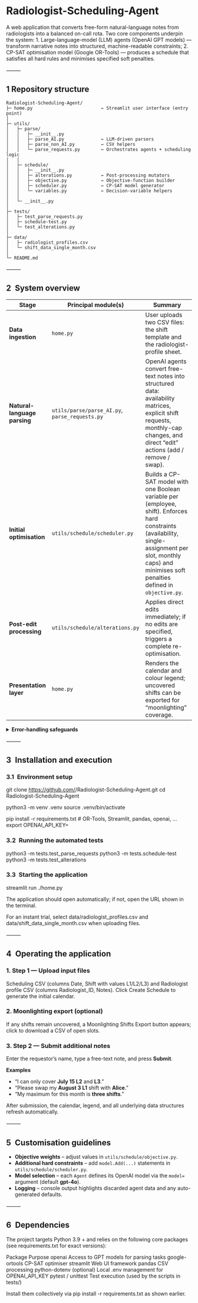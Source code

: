 # Radiologist-Scheduling-Agent

A web application that converts free-form natural-language notes from radiologists into a balanced on-call rota.
Two core components underpin the system:
	1.	Large-language-model (LLM) agents (OpenAI GPT models) — transform narrative notes into structured, machine-readable constraints;
	2.	CP-SAT optimisation model (Google OR-Tools) — produces a schedule that satisfies all hard rules and minimises specified soft penalties.

⸻

## 1 Repository structure

```text
Radiologist-Scheduling-Agent/
├─ home.py                          ← Streamlit user interface (entry point)
│
├─ utils/
│   ├─ parse/
│   │   ├─ __init__.py
│   │   ├─ parse_AI.py              ← LLM-driven parsers
│   │   ├─ parse_non_AI.py          ← CSV helpers
│   │   └─ parse_requests.py        ← Orchestrates agents + scheduling logic
│   │
│   ├─ schedule/
│   │   ├─ __init__.py
│   │   ├─ alterations.py           ← Post-processing mutators
│   │   ├─ objective.py             ← Objective-function builder
│   │   ├─ scheduler.py             ← CP-SAT model generator
│   │   └─ variables.py             ← Decision-variable helpers
│   │
│   └─ __init__.py
│
├─ tests/
│   ├─ test_parse_requests.py
│   ├─ schedule-test.py
│   └─ test_alterations.py
│
├─ data/
│   ├─ radiologist_profiles.csv
│   └─ shift_data_single_month.csv
│
└─ README.md
```


⸻

## 2 System overview

| **Stage** | **Principal module(s)** | **Summary** |
|-----------|-------------------------|-------------|
| **Data ingestion** | `home.py` | User uploads two CSV files: the shift template and the radiologist-profile sheet. |
| **Natural-language parsing** | `utils/parse/parse_AI.py`, `parse_requests.py` | OpenAI agents convert free-text notes into structured data: availability matrices, explicit shift requests, monthly-cap changes, and direct “edit” actions (add / remove / swap). |
| **Initial optimisation** | `utils/schedule/scheduler.py` | Builds a CP-SAT model with one Boolean variable per (employee, shift). Enforces hard constraints (availability, single-assignment per slot, monthly caps) and minimises soft penalties defined in `objective.py`. |
| **Post-edit processing** | `utils/schedule/alterations.py` | Applies direct edits immediately; if no edits are specified, triggers a complete re-optimisation. |
| **Presentation layer** | `home.py` | Renders the calendar and colour legend; uncovered shifts can be exported for “moonlighting” coverage. |

<details>
<summary><strong>Error-handling safeguards</strong></summary>

- **Three-retry policy** – every LLM extractor attempts the prompt up to **three times** before propagating a `ValueError`.
- **Auto-provisioning of unknown radiologists** – when a note mentions a radiologist not yet in the data set, the system automatically  
  inserts that name with:
  - a default monthly cap of **five shifts**, and  
  - full availability (all shifts set to `1`),  
  unless the note explicitly states otherwise.
</details>

⸻

## 3 Installation and execution

### 3.1 Environment setup

git clone https://github.com/<your-user>/Radiologist-Scheduling-Agent.git
cd Radiologist-Scheduling-Agent

python3 -m venv .venv
source .venv/bin/activate

pip install -r requirements.txt      # OR-Tools, Streamlit, pandas, openai, …
export OPENAI_API_KEY=<your-key>

### 3.2 Running the automated tests

python3 -m tests.test_parse_requests
python3 -m tests.schedule-test
python3 -m tests.test_alterations

### 3.3 Starting the application

streamlit run ./home.py

The application should open automatically; if not, open the URL shown in the terminal.

For an instant trial, select data/radiologist_profiles.csv and data/shift_data_single_month.csv when uploading files.

⸻

## 4 Operating the application
### 1.	Step 1 — Upload input files
Scheduling CSV (columns Date, Shift with values L1/L2/L3) and Radiologist profile CSV (columns Radiologist_ID, Notes).
Click Create Schedule to generate the initial calendar.
### 2.	Moonlighting export (optional)
If any shifts remain uncovered, a Moonlighting Shifts Export button appears; click to download a CSV of open slots.
### 3.	Step 2 — Submit additional notes
Enter the requestor’s name, type a free-text note, and press **Submit**.

**Examples**

- “I can only cover **July 15 L2** and **L3**.”
- “Please swap my **August 3 L1** shift with **Alice**.”
- “My maximum for this month is **three shifts**.”

After submission, the calendar, legend, and all underlying data structures refresh automatically.

⸻

## 5 Customisation guidelines
- **Objective weights** – adjust values in `utils/schedule/objective.py`.
- **Additional hard constraints** – add `model.Add(...)` statements in `utils/schedule/scheduler.py`.
- **Model selection** – each `Agent` defines its OpenAI model via the `model=` argument (default **gpt-4o**).
- **Logging** – console output highlights discarded agent data and any auto-generated defaults.

⸻

## 6 Dependencies

The project targets Python 3.9 + and relies on the following core packages (see requirements.txt for exact versions):

Package	Purpose
openai	Access to GPT models for parsing tasks
google-ortools	CP-SAT optimiser
streamlit	Web UI framework
pandas	CSV processing
python-dotenv (optional)	Local .env management for OPENAI_API_KEY
pytest / unittest	Test execution (used by the scripts in tests/)

Install them collectively via pip install -r requirements.txt as shown earlier.
